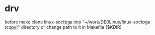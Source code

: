 # drv
before make clone linux-socfpga into "~/work/DE0Linux/linux-socfpga (copy)" directory
or change path to it in Makefile ($KDIR)
